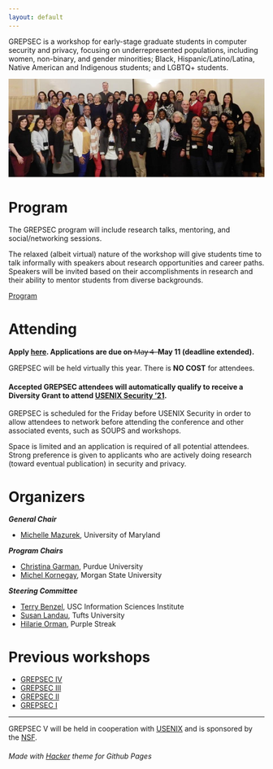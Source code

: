 ```yaml
---
layout: default
---
```


<!-- To test locally: bundle exec jekyll serve; check localhost:4000 -->
<!-- To publish, commit and push -->

<!-- ![GREPSEC logo](assets/images/gsec-symbol-lo2.gif) -->

GREPSEC is a workshop for early-stage graduate students in computer security and privacy, focusing on underrepresented populations, including women, non-binary, and gender minorities; Black, Hispanic/Latino/Latina, Native American and Indigenous students; and LGBTQ+ students.


![GREPSEC4 attendees](assets/images/grepsecIV.jpg)


# Program

The GREPSEC program will include research talks, mentoring, and social/networking sessions.

The relaxed (albeit virtual) nature of the workshop will give students time to talk informally with speakers about research opportunities and career paths. Speakers will be invited based on their accomplishments in research and their ability to mentor students from diverse backgrounds.

[Program](./program.md)

# Attending

**Apply [here](https://go.umd.edu/grepsecV-apply). Applications are due on**  ̶M̶a̶y̶ ̶4̶ ̶ **May 11 (deadline extended).**

GREPSEC will be held virtually this year.  There is **NO COST** for attendees.

#### Accepted GREPSEC attendees will automatically qualify to receive a Diversity Grant to attend [USENIX Security ’21](https://www.usenix.org/conference/usenixsecurity21/).
GREPSEC is scheduled for the Friday before USENIX Security in order to allow attendees to network before attending the conference and other associated events, such as SOUPS and workshops.

Space is limited and an application is required of all potential attendees. Strong preference is given to applicants who are actively doing research (toward eventual publication) in security and privacy.




# Organizers
_**General Chair**_
* [Michelle Mazurek](https://umiacs.umd.edu/~mmazurek), University of Maryland <br>

_**Program Chairs**_
* [Christina Garman](https://www.cs.purdue.edu/homes/clg/), Purdue University
* [Michel Kornegay](https://www.armmedlab.com), Morgan State University<br>

_**Steering Committee**_
* [Terry Benzel](http://isi.edu/people/tbenzel), USC Information Sciences Institute
* [Susan Landau](http://privacyink.org/), Tufts University
* [Hilarie Orman](http://www.purplestreak.com/), Purple Streak

<!-- | **General Chair** | |
| --- | --- |
| Michelle Mazurek | University of Maryland |

|**Program Chairs**| |
| --- | --- |
| Christina Garman | Purdue University |
| Michel Kornegay | Morgan State University |

|**Steering Committee**|  |
| --- | --- |
|[Terry Benzel](http://isi.edu/people/tbenzel) | USC Information Sciences Institute |
|[Susan Landau](http://privacyink.org/) | Tufts University |
|[Hilarie Orman](http://www.purplestreak.com/) | Purple Streak | -->




# Previous workshops

*  [GREPSEC IV](https://www.ieee-security.org/grepsec/index-gs4.html)
*  [GREPSEC III](https://www.ieee-security.org/grepsec/index-gs3.html)
*  [GREPSEC II](https://www.ieee-security.org/grepsec/grepsec2)
*  [GREPSEC I](https://www.ieee-security.org/grepsec/grepsec1/)

* * *
GREPSEC V will be held in cooperation with [USENIX](https://usenix.org) and is sponsored by the [NSF](https://nsf.gov).


###### Made with [Hacker](https://pages-themes.github.io/hacker/) theme for Github Pages
